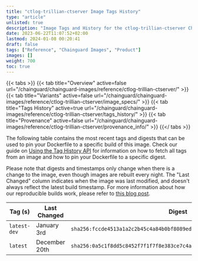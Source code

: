 ```yaml
---
title: "ctlog-trillian-ctserver Image Tags History"
type: "article"
unlisted: true
description: "Image Tags and History for the ctlog-trillian-ctserver Chainguard Image"
date: 2023-06-22T11:07:52+02:00
lastmod: 2024-01-08 00:20:41
draft: false
tags: ["Reference", "Chainguard Images", "Product"]
images: []
weight: 700
toc: true
---
```


{{< tabs >}}
{{< tab title="Overview" active=false url="/chainguard/chainguard-images/reference/ctlog-trillian-ctserver/" >}}
{{< tab title="Variants" active=false url="/chainguard/chainguard-images/reference/ctlog-trillian-ctserver/image_specs/" >}}
{{< tab title="Tags History" active=true url="/chainguard/chainguard-images/reference/ctlog-trillian-ctserver/tags_history/" >}}
{{< tab title="Provenance" active=false url="/chainguard/chainguard-images/reference/ctlog-trillian-ctserver/provenance_info/" >}}
{{</ tabs >}}

The following table contains the most recent tags and digests that can be used to pin your Dockerfile to a specific build of this image. Check our guide on [Using the Tag History API](/chainguard/chainguard-images/using-the-tag-history-api/) for information on how to fetch all tags from an image and how to pin your Dockerfile to a specific digest.

Please note that digests and timestamps only change when there is a change to the image, even though images are rebuilt every night. The "Last Changed" column indicates when the image was last modified, and doesn't always reflect the latest build timestamp. For more information about how our reproducible builds work, please refer to [this blog post](https://www.chainguard.dev/unchained/reproducing-chainguards-reproducible-image-builds).

| Tag (s)       | Last Changed  | Digest                                                                    |
|---------------|---------------|---------------------------------------------------------------------------|
|  `latest-dev` | January 3rd   | `sha256:fccde4513a1a2c2b45c4a84b0bf8089ed361387f4805bddd60e5c918fc0c4c73` |
|  `latest`     | December 20th | `sha256:0a5c1f8dd5c8452f7f1f7f8e383ce7c4ab39ffad4733a7ce52494ad9fe7bf4b3` |

